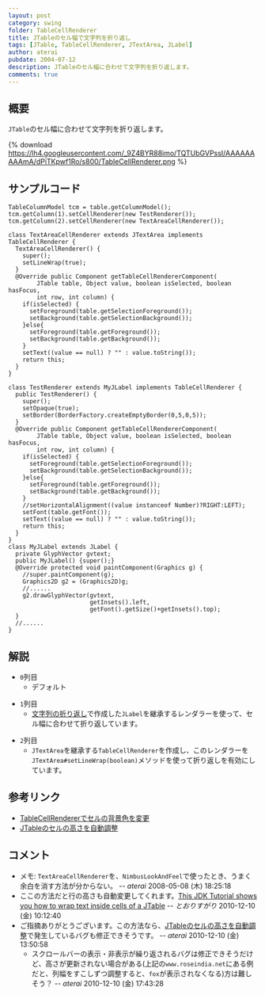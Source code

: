 ```yaml
---
layout: post
category: swing
folder: TableCellRenderer
title: JTableのセル幅で文字列を折り返し
tags: [JTable, TableCellRenderer, JTextArea, JLabel]
author: aterai
pubdate: 2004-07-12
description: JTableのセル幅に合わせて文字列を折り返します。
comments: true
---
```

## 概要
`JTable`のセル幅に合わせて文字列を折り返します。

{% download https://lh4.googleusercontent.com/_9Z4BYR88imo/TQTUbGVPssI/AAAAAAAAAmA/dPiTKpwf1Ro/s800/TableCellRenderer.png %}

## サンプルコード
<pre class="prettyprint"><code>TableColumnModel tcm = table.getColumnModel();
tcm.getColumn(1).setCellRenderer(new TestRenderer());
tcm.getColumn(2).setCellRenderer(new TextAreaCellRenderer());
</code></pre>
<pre class="prettyprint"><code>class TextAreaCellRenderer extends JTextArea implements TableCellRenderer {
  TextAreaCellRenderer() {
    super();
    setLineWrap(true);
  }
  @Override public Component getTableCellRendererComponent(
        JTable table, Object value, boolean isSelected, boolean hasFocus,
        int row, int column) {
    if(isSelected) {
      setForeground(table.getSelectionForeground());
      setBackground(table.getSelectionBackground());
    }else{
      setForeground(table.getForeground());
      setBackground(table.getBackground());
    }
    setText((value == null) ? "" : value.toString());
    return this;
  }
}
</code></pre>
<pre class="prettyprint"><code>class TestRenderer extends MyJLabel implements TableCellRenderer {
  public TestRenderer() {
    super();
    setOpaque(true);
    setBorder(BorderFactory.createEmptyBorder(0,5,0,5));
  }
  @Override public Component getTableCellRendererComponent(
        JTable table, Object value, boolean isSelected, boolean hasFocus,
        int row, int column) {
    if(isSelected) {
      setForeground(table.getSelectionForeground());
      setBackground(table.getSelectionBackground());
    }else{
      setForeground(table.getForeground());
      setBackground(table.getBackground());
    }
    //setHorizontalAlignment((value instanceof Number)?RIGHT:LEFT);
    setFont(table.getFont());
    setText((value == null) ? "" : value.toString());
    return this;
  }
}
class MyJLabel extends JLabel {
  private GlyphVector gvtext;
  public MyJLabel() {super();}
  @Override protected void paintComponent(Graphics g) {
    //super.paintComponent(g);
    Graphics2D g2 = (Graphics2D)g;
    //......
    g2.drawGlyphVector(gvtext,
                       getInsets().left,
                       getFont().getSize()+getInsets().top);
  }
  //......
}
</code></pre>

## 解説
- `0`列目
    - デフォルト

<!-- dummy comment line for breaking list -->

- `1`列目
    - [文字列の折り返し](http://ateraimemo.com/Swing/GlyphVector.html)で作成した`JLabel`を継承するレンダラーを使って、セル幅に合わせて折り返しています。

<!-- dummy comment line for breaking list -->

- `2`列目
    - `JTextArea`を継承する`TableCellRenderer`を作成し、このレンダラーを`JTextArea#setLineWrap(boolean)`メソッドを使って折り返しを有効にしています。

<!-- dummy comment line for breaking list -->

## 参考リンク
- [TableCellRendererでセルの背景色を変更](http://ateraimemo.com/Swing/StripeTable.html)
- [JTableのセルの高さを自動調整](http://ateraimemo.com/Swing/AutoWrapTableCell.html)

<!-- dummy comment line for breaking list -->

## コメント
- メモ: `TextAreaCellRenderer`を、`NimbusLookAndFeel`で使ったとき、うまく余白を消す方法が分からない。 -- *aterai* 2008-05-08 (木) 18:25:18
- ここの方法だと行の高さも自動変更してくれます。[This JDK Tutorial shows you how to wrap text inside cells of a JTable](http://www.roseindia.net/javatutorials/JTable_in_JDK.shtml) -- *とおりすがり* 2010-12-10 (金) 10:12:40
- ご指摘ありがとうございます。この方法なら、[JTableのセルの高さを自動調整](http://ateraimemo.com/Swing/AutoWrapTableCell.html)で発生しているバグも修正できそうです。 -- *aterai* 2010-12-10 (金) 13:50:58
    - スクロールバーの表示・非表示が繰り返されるバグは修正できそうだけど、高さが更新されない場合がある(上記の`www.roseindia.net`にある例だと、列幅をすこしずつ調整すると、`fox`が表示されなくなる)方は難しそう？ -- *aterai* 2010-12-10 (金) 17:43:28

<!-- dummy comment line for breaking list -->

